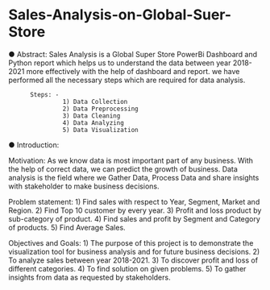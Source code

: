 # Sales-Analysis-on-Global-Suer-Store

● Abstract: 
          Sales Analysis is a Global Super Store PowerBi Dashboard and Python report which helps us to understand the data between year 2018-2021 more effectively with             the help of dashboard and report. we have performed all the necessary steps which are required for data analysis. 
          
          Steps: -  
                   1) Data Collection 
                   2) Data Preprocessing 
                   3) Data Cleaning 
                   4) Data Analyzing 
                   5) Data Visualization


● Introduction:
	
Motivation: 
As we know data is most important part of any business. With the help of correct data, we can predict the growth of business. Data analysis is the field where we Gather Data, Process Data and share insights with stakeholder to make business decisions.

Problem statement: 
          1) Find sales with respect to Year, Segment, Market and Region. 
          2) Find Top 10 customer by every year. 
          3) Profit and loss product by sub-category of product. 
          4) Find sales and profit by Segment and Category of products. 
          5) Find Average Sales.

Objectives and Goals: 
          1) The purpose of this project is to demonstrate the visualization tool for business analysis and for future business decisions. 
          2) To analyze sales between year 2018-2021. 
          3) To discover profit and loss of different categories. 
          4) To find solution on given problems. 
          5) To gather insights from data as requested by stakeholders.





